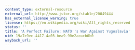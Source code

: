 ```yaml
---
content_type: external-resource
external_url: http://www.jstor.org/stable/20049444
has_external_license_warning: true
license: https://en.wikipedia.org/wiki/All_rights_reserved
status: ''
title: 'A Perfect Failure: NATO''s War Against Yugoslavia'
uid: 19a7c9ec-4417-4a03-bea9-90e2aeacb0b0
wayback_url: ''
---
```

